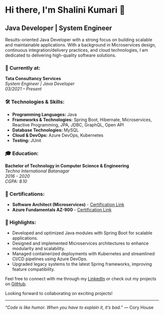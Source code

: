 # Hi there, I'm Shalini Kumari 👋

## Java Developer | System Engineer

Results-oriented Java Developer with a strong focus on building scalable and maintainable applications. With a background in Microservices design, continuous integration/delivery practices, and cloud technologies, I am dedicated to delivering high-quality software solutions.

### 💼 Currently at:
**Tata Consultancy Services**  
*System Engineer | Java Developer*  
*03/2021 – Present*

### 🛠️ Technologies & Skills:
- **Programming Languages:** Java
- **Frameworks & Technologies:** Spring Boot, Hibernate, Microservices, Reactive Programming, JPA, JDBC, GraphQL, Open API
- **Database Technologies:** MySQL
- **Cloud & DevOps:** Azure DevOps, Kubernetes
- **Testing:** JUnit

### 🎓 Education:
**Bachelor of Technology in Computer Science & Engineering**  
*Techno International Batanagar*  
*2016 - 2020*  
*CGPA: 8.10*

### 📜 Certifications:
- **Software Architect (Microservices)** - [Certification Link](https://www.edureka.co/my-certificate/4a16f19a8f30b023b48db0e42cba884b)
- **Azure Fundamentals AZ-900** - [Certification Link](https://learn.microsoft.com/en-us/users/shalinikumari-5354/credentials/e004c2a639e2d29c)

### 🔧 Highlights:
- Developed and optimized Java modules with Spring Boot for scalable applications.
- Designed and implemented Microservices architectures to enhance modularity and scalability.
- Managed containerized deployments with Kubernetes and streamlined CI/CD pipelines using Azure DevOps.
- Upgraded legacy systems to the latest Spring frameworks, improving feature compatibility.

Feel free to connect with me through my [LinkedIn](https://www.linkedin.com/in/shalini-mishra99) or check out my projects on [GitHub](https://github.com/ShaliniCodeHub).

Looking forward to collaborating on exciting projects!

---

*“Code is like humor. When you have to explain it, it’s bad.”* — Cory House

